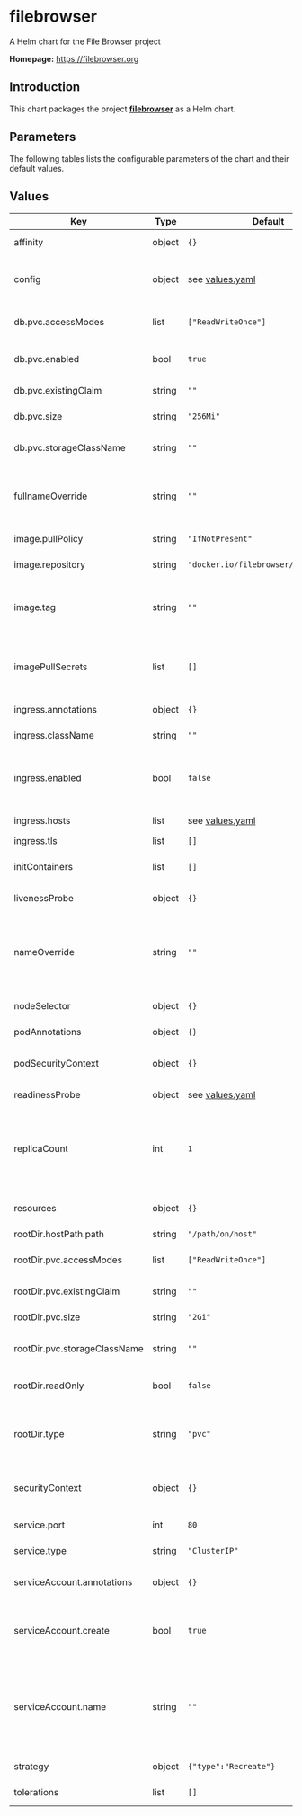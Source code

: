 # filebrowser

A Helm chart for the File Browser project

**Homepage:** <https://filebrowser.org>

## Introduction

This chart packages the project **[filebrowser](https://filebrowser.org)** as a Helm chart.

## Parameters

The following tables lists the configurable parameters of the chart and their default values.

## Values

| Key | Type | Default | Description |
|-----|------|---------|-------------|
| affinity | object | `{}` | Map of node/pod affinities |
| config | object | see [values.yaml](values.yaml) | File Browser application specific configuration |
| db.pvc.accessModes | list | `["ReadWriteOnce"]` | Access modes for the database PVC |
| db.pvc.enabled | bool | `true` | Enable persistence for database |
| db.pvc.existingClaim | string | `""` | Existing claim for the database |
| db.pvc.size | string | `"256Mi"` | Size for the database PVC |
| db.pvc.storageClassName | string | `""` | Storage class name for the database PVC |
| fullnameOverride | string | `""` | String to fully override the fullname template with a string |
| image.pullPolicy | string | `"IfNotPresent"` | Container image pull policy |
| image.repository | string | `"docker.io/filebrowser/filebrowser"` | Container image name |
| image.tag | string | `""` | Overrides the image tag whose default is the chart appVersion. |
| imagePullSecrets | list | `[]` | Array of imagePullSecrets in the namespace for pulling images |
| ingress.annotations | object | `{}` | Annotations for the Ingress |
| ingress.className | string | `""` | Class name of the Ingress |
| ingress.enabled | bool | `false` | Enable the use of the ingress controller to access the web UI |
| ingress.hosts | list | see [values.yaml](values.yaml) | Hosts for the ingress |
| ingress.tls | list | `[]` |  |
| initContainers | list | `[]` | Set of initContainers for the deployment |
| livenessProbe | object | `{}` | Liveness probe configuration |
| nameOverride | string | `""` | String to partially override the fullname template with a string (will prepend the release name) |
| nodeSelector | object | `{}` | Node labels for pod assignment |
| podAnnotations | object | `{}` | Annotations of the pods |
| podSecurityContext | object | `{}` | The security context for the pods |
| readinessProbe | object | see [values.yaml](values.yaml) | Readiness probe configuration |
| replicaCount | int | `1` | Number of replicas to run. Chart is not designed to scale horizontally, use at your own risk |
| resources | object | `{}` | The resources to allocate for the container |
| rootDir.hostPath.path | string | `"/path/on/host"` |  |
| rootDir.pvc.accessModes | list | `["ReadWriteOnce"]` | Access modes for the root directory PVC |
| rootDir.pvc.existingClaim | string | `""` | Existing claim for the root directory |
| rootDir.pvc.size | string | `"2Gi"` | Size for the root directory PVC |
| rootDir.pvc.storageClassName | string | `""` | Storage class name for the root directory PVC |
| rootDir.readOnly | bool | `false` | Mount the root directory in read-only mode |
| rootDir.type | string | `"pvc"` | type of rootDir mount. Valid values are [pvc, hostPath, emptyDir] |
| securityContext | object | `{}` | The security context for the application container |
| service.port | int | `80` | Kubernetes Service port |
| service.type | string | `"ClusterIP"` | Kubernetes Service type |
| serviceAccount.annotations | object | `{}` | Annotations to add to the service account |
| serviceAccount.create | bool | `true` | Specifies whether a service account should be created |
| serviceAccount.name | string | `""` | The name of the service account to use. If not set and create is true, a name is generated using the fullname template |
| strategy | object | `{"type":"Recreate"}` | Deployment strategy to use |
| tolerations | list | `[]` | Tolerations for pod assignment |